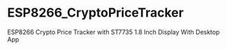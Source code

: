 # ESP8266_CryptoPriceTracker
ESP8266 Crypto Price Tracker with ST7735 1.8 Inch Display With Desktop App
